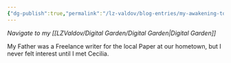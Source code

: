 ```yaml
---
{"dg-publish":true,"permalink":"/lz-valdov/blog-entries/my-awakening-to-writing/"}
---
```


*Navigate to my [[LZValdov/Digital Garden/Digital Garden\|Digital Garden]]*

My Father was a Freelance writer for the local Paper at our hometown, but I never felt interest until I met Cecilia.